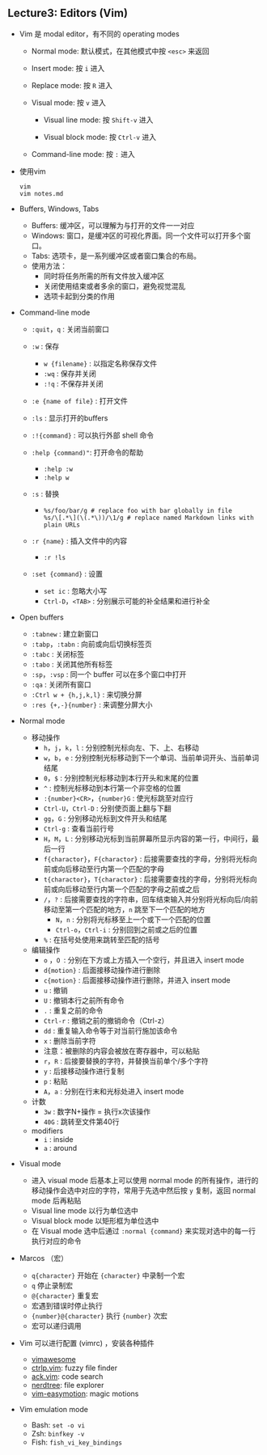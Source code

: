 ## Lecture3: Editors (Vim)

* Vim 是 modal editor，有不同的 operating modes

  * Normal mode: 默认模式，在其他模式中按 `<esc>` 来返回

  * Insert mode: 按 `i` 进入

  * Replace mode: 按 `R` 进入

  * Visual mode: 按 `v` 进入

    * Visual line mode: 按 `Shift-v` 进入

    * Visual block mode: 按 `Ctrl-v` 进入

  * Command-line mode: 按 `:` 进入

* 使用vim

  ```shell
  vim
  vim notes.md
  ```

* Buffers, Windows, Tabs

  * Buffers: 缓冲区，可以理解为与打开的文件一一对应
  * Windows: 窗口，是缓冲区的可视化界面。同一个文件可以打开多个窗口。
  * Tabs: 选项卡，是一系列缓冲区或者窗口集合的布局。
  * 使用方法：
    * 同时将任务所需的所有文件放入缓冲区
    * 关闭使用结束或者多余的窗口，避免视觉混乱
    * 选项卡起到分类的作用

* Command-line mode

  * `:quit`，`q` : 关闭当前窗口

  * `:w` : 保存
    * `w {filename}` : 以指定名称保存文件
    * `:wq` : 保存并关闭
    * `:!q` : 不保存并关闭
    
  * `:e {name of file}` : 打开文件

  * `:ls` : 显示打开的buffers

  * `:!{command}` : 可以执行外部 shell 命令

  * `:help {command)"`: 打开命令的帮助
    * `:help :w`
    * `:help w`
    
  * `:s` : 替换
    
    * 
      ```shell
      %s/foo/bar/g # replace foo with bar globally in file
      %s/\[.*\](\(.*\))/\1/g # replace named Markdown links with plain URLs
      ```
    
  * `:r {name}` : 插入文件中的内容
    * `:r !ls`
    
  * `:set {command}` : 设置
    * `set ic` : 忽略大小写
    * `Ctrl-D`，`<TAB>` : 分别展示可能的补全结果和进行补全

* Open buffers

  * `:tabnew` : 建立新窗口
  * `:tabp`，`:tabn` : 向前或向后切换标签页
  * `:tabc` : 关闭标签
  * `:tabo` : 关闭其他所有标签
  * `:sp`，`:vsp` : 同一个 buffer 可以在多个窗口中打开
  * `:qa` : 关闭所有窗口
  * `:Ctrl w + {h,j,k,l}` : 来切换分屏
  * `:res {+,-}{number}` : 来调整分屏大小
* Normal mode

  * 移动操作
    * `h`，`j`，`k`，`l` : 分别控制光标向左、下、上、右移动
    * `w`，`b`，`e` : 分别控制光标移动到下一个单词、当前单词开头、当前单词结尾
    * `0`，`$` : 分别控制光标移动到本行开头和末尾的位置
    * `^` : 控制光标移动到本行第一个非空格的位置
    * `:{number}<CR>`，`{number}G` : 使光标跳至对应行
    * `Ctrl-U`，`Ctrl-D` : 分别使页面上翻与下翻
    * `gg`，`G` : 分别移动光标到文件开头和结尾
    * `Ctrl-g` : 查看当前行号
    * `H`，`M`，`L` : 分别移动光标到当前屏幕所显示内容的第一行，中间行，最后一行
    * `f{charactor}`，`F{charactor}` : 后接需要查找的字母，分别将光标向前或向后移动至行内第一个匹配的字母
    * `t{charactor}`，`T{charactor}` : 后接需要查找的字母，分别将光标向前或向后移动至行内第一个匹配的字母之前或之后
    * `/`，`?` : 后接需要查找的字符串，回车结束输入并分别将光标向后/向前移动至第一个匹配的地方，`n` 跳至下一个匹配的地方
      * `N`，`n` : 分别将光标移至上一个或下一个匹配的位置
      * `Ctrl-o`，`Ctrl-i` : 分别回到之前或之后的位置
    * `%` : 在括号处使用来跳转至匹配的括号
  * 编辑操作
    * `o` ，`O `: 分别在下方或上方插入一个空行，并且进入 insert mode
    * `d{motion}` : 后面接移动操作进行删除
    * `c{motion}` : 后面接移动操作进行删除，并进入 insert mode
    * `u` : 撤销
    * `U` : 撤销本行之前所有命令
    * `.` : 重复之前的命令
    * `Ctrl-r` : 撤销之前的撤销命令（Ctrl-z）
    * `dd` : 重复输入命令等于对当前行施加该命令
    * `x` : 删除当前字符
    * 注意：被删除的内容会被放在寄存器中，可以粘贴
    * `r`，`R` : 后接要替换的字符，并替换当前单个/多个字符
    * `y` : 后接移动操作进行复制
    * `p` : 粘贴
    * `A`，`a` : 分别在行末和光标处进入 insert mode
  * 计数
    * `3w` : 数字N+操作 = 执行x次该操作
    * `40G` : 跳转至文件第40行
  * modifiers
    * `i` : inside
    * `a` : around

* Visual mode

  * 进入 visual mode 后基本上可以使用 normal mode 的所有操作，进行的移动操作会选中对应的字符，常用于先选中然后按 `y` 复制，返回 normal mode 后再粘贴
  * Visual line mode 以行为单位选中
  * Visual block mode 以矩形框为单位选中
  * 在 Visual mode 选中后通过 `:normal {command}` 来实现对选中的每一行执行对应的命令

* Marcos （宏）

  * `q{character}` 开始在 `{character}` 中录制一个宏
  * `q` 停止录制宏
  * `@{character}` 重复宏
  * 宏遇到错误时停止执行
  * `{number}@{character}` 执行 `{number}` 次宏
  * 宏可以递归调用

* Vim 可以进行配置 (vimrc) ，安装各种插件

  * [vimawesome](https://vimawesome.com)
  * [ctrlp.vim](https://github.com/ctrlpvim/ctrlp.vim): fuzzy file finder
  * [ack.vim](https://github.com/mileszs/ack.vim): code search
  * [nerdtree](https://github.com/scrooloose/nerdtree): file explorer
  * [vim-easymotion](https://github.com/easymotion/vim-easymotion): magic motions

* Vim emulation mode

  * Bash: `set -o vi`
  * Zsh: `binfkey -v`
  * Fish: `fish_vi_key_bindings`
